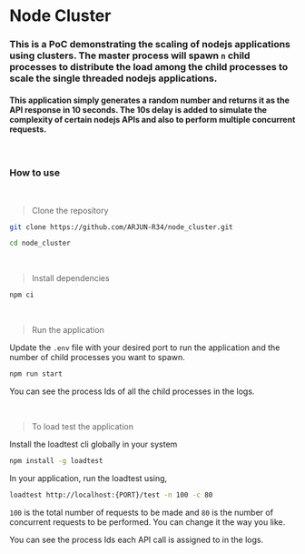 # Node Cluster

### This is a PoC demonstrating the scaling of nodejs applications using clusters. The master process will spawn `n` child processes to distribute the load among the child processes to scale the single threaded nodejs applications.

#### This application simply generates a random number and returns it as the API response in 10 seconds. The 10s delay is added to simulate the complexity of certain nodejs APIs and also to perform multiple concurrent requests.

<br>

### How to use

<br>

> Clone the repository

```sh
git clone https://github.com/ARJUN-R34/node_cluster.git

cd node_cluster
```

<br>

> Install dependencies

```sh
npm ci
```

<br>

> Run the application

Update the `.env` file with your desired port to run the application and the number of child processes you want to spawn.

```sh
npm run start
```

You can see the process Ids of all the child processes in the logs.

<br>

> To load test the application

Install the loadtest cli globally in your system

```sh
npm install -g loadtest
```

In your application, run the loadtest using,

```sh
loadtest http://localhost:{PORT}/test -n 100 -c 80
```

`100` is the total number of requests to be made and `80` is the number of concurrent requests to be performed. You can change it the way you like.

You can see the process Ids each API call is assigned to in the logs.
